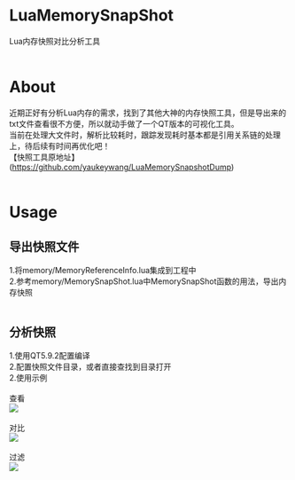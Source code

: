 # LuaMemorySnapShot
Lua内存快照对比分析工具
<br><br>
# About
近期正好有分析Lua内存的需求，找到了其他大神的内存快照工具，但是导出来的txt文件查看很不方便，所以就动手做了一个QT版本的可视化工具。
<br>
当前在处理大文件时，解析比较耗时，跟踪发现耗时基本都是引用关系链的处理上，待后续有时间再优化吧！
<br>
【快照工具原地址】(https://github.com/yaukeywang/LuaMemorySnapshotDump)
<br><br>
# Usage
## 导出快照文件
1.将memory/MemoryReferenceInfo.lua集成到工程中
<br>
2.参考memory/MemorySnapShot.lua中MemorySnapShot函数的用法，导出内存快照
<br><br>
## 分析快照
1.使用QT5.9.2配置编译
<br>
2.配置快照文件目录，或者直接查找到目录打开
<br>
2.使用示例
<br><br>
查看
<br>
![](https://github.com/xiaozai511/LuaMemorySnapShot/blob/master/example/refrence.jpg)
<br><br>
对比
<br>
![](https://github.com/xiaozai511/LuaMemorySnapShot/blob/master/example/compare.jpg)
<br><br>
过滤
<br>
![](https://github.com/xiaozai511/LuaMemorySnapShot/blob/master/example/filter.jpg)
